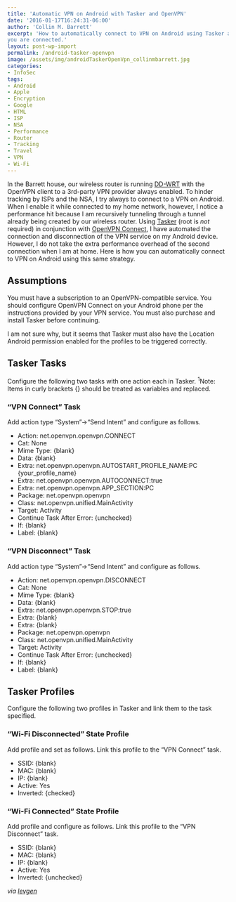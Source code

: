 ```yaml
---
title: 'Automatic VPN on Android with Tasker and OpenVPN'
date: '2016-01-17T16:24:31-06:00'
author: 'Collin M. Barrett'
excerpt: 'How to automatically connect to VPN on Android using Tasker and OpenVPN Connect based on the network to which
you are connected.'
layout: post-wp-import
permalink: /android-tasker-openvpn
image: /assets/img/androidTaskerOpenVpn_collinmbarrett.jpg
categories:
- InfoSec
tags:
- Android
- Apple
- Encryption
- Google
- HTML
- ISP
- NSA
- Performance
- Router
- Tracking
- Travel
- VPN
- Wi-Fi
---
```


In the Barrett house, our wireless router is running [DD-WRT](https://dd-wrt.com/ "DD-WRT") with the OpenVPN client to a
3rd-party VPN provider always enabled. To hinder tracking by ISPs and the NSA, I try always to connect to a VPN on
Android. When I enable it while connected to my home network, however, I notice a performance hit because I am
recursively tunneling through a tunnel already being created by our wireless router. Using
[Tasker](https://play.google.com/store/apps/details?id=net.dinglisch.android.taskerm&hl=en "Tasker") (root is *not*
required) in conjunction with [OpenVPN Connect](https://play.google.com/store/apps/details?id=net.openvpn.openvpn&hl=en
"OpenVPN Connect"), I have automated the connection and disconnection of the VPN service on my Android device. However,
I do not take the extra performance overhead of the second connection when I am at home. Here is how you can
automatically connect to VPN on Android using this same strategy.

## Assumptions

You must have a subscription to an OpenVPN-compatible service. You should configure OpenVPN Connect on your Android
phone per the instructions provided by your VPN service. You must also purchase and install Tasker before continuing.

I am not sure why, but it seems that Tasker must also have the Location Android permission enabled for the profiles to
be triggered correctly.

## Tasker Tasks

Configure the following two tasks with one action each in Tasker. <sup>1</sup>Note: Items in curly brackets {} should be
treated as variables and replaced.

### “VPN Connect” Task

Add action type “System”-&gt;“Send Intent” and configure as follows.

- Action: net.openvpn.openvpn.CONNECT
- Cat: None
- Mime Type: {blank}
- Data: {blank}
- Extra: net.openvpn.openvpn.AUTOSTART\_PROFILE\_NAME:PC {your\_profile\_name}
- Extra: net.openvpn.openvpn.AUTOCONNECT:true
- Extra: net.openvpn.openvpn.APP\_SECTION:PC
- Package: net.openvpn.openvpn
- Class: net.openvpn.unified.MainActivity
- Target: Activity
- Continue Task After Error: {unchecked}
- If: {blank}
- Label: {blank}

### “VPN Disconnect” Task

Add action type “System”-&gt;“Send Intent” and configure as follows.

- Action: net.openvpn.openvpn.DISCONNECT
- Cat: None
- Mime Type: {blank}
- Data: {blank}
- Extra: net.openvpn.openvpn.STOP:true
- Extra: {blank}
- Extra: {blank}
- Package: net.openvpn.openvpn
- Class: net.openvpn.unified.MainActivity
- Target: Activity
- Continue Task After Error: {unchecked}
- If: {blank}
- Label: {blank}

## Tasker Profiles

Configure the following two profiles in Tasker and link them to the task specified.

### “Wi-Fi Disconnected” State Profile

Add profile and set as follows. Link this profile to the “VPN Connect” task.

- SSID: {blank}
- MAC: {blank}
- IP: {blank}
- Active: Yes
- Inverted: {checked}

### “Wi-Fi Connected” State Profile

Add profile and configure as follows. Link this profile to the “VPN Disconnect” task.

- SSID: {blank}
- MAC: {blank}
- IP: {blank}
- Active: Yes
- Inverted: {unchecked}

*via [levgen](/android-tasker-openvpn/#comment-220)*